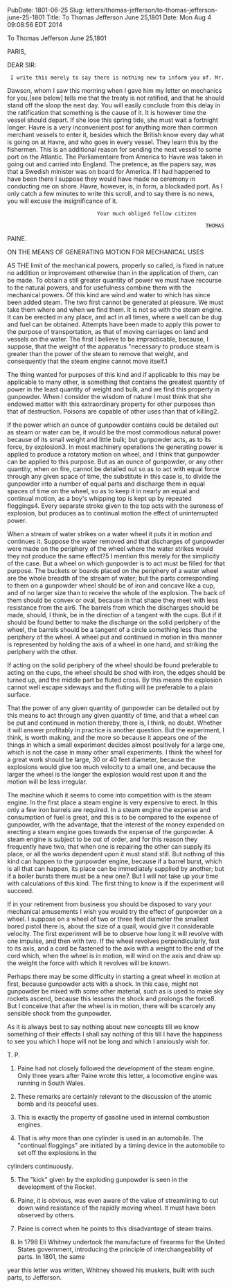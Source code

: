 PubDate: 1801-06-25
Slug: letters/thomas-jefferson/to-thomas-jefferson-june-25-1801
Title: To Thomas Jefferson  June 25,1801
Date: Mon Aug  4 09:08:56 EDT 2014

   To Thomas Jefferson  June 25,1801

   PARIS,

   DEAR SIR:

     I write this merely to say there is nothing new to inform you of. Mr.
   Dawson, whom I saw this morning when I gave him my letter on mechanics for
   you,[see below] tells me that the treaty is not ratified, and that he
   should stand off the sloop the next day. You will easily conclude from
   this delay in the ratification that something is the cause of it. It is
   however time the vessel should depart. If she lose this spring tide, she
   must wait a fortnight longer. Havre is a very inconvenient post for
   anything more than common merchant vessels to enter it, besides which the
   British know every day what is going on at Havre, and who goes in every
   vessel. They learn this by the fishermen. This is an additional reason for
   sending the next vessel to some port on the Atlantic. The Parliamentaire
   from America to Havre was taken in going out and carried into England. The
   pretence, as the papers say, was that a Swedish minister was on board for
   America. If I had happened to have been there I suppose they would have
   made no ceremony in conducting me on shore. Havre, however, is, in form, a
   blockaded port. As I only catch a few minutes to write this scroll, and to
   say there is no news, you will excuse the insignificance of it.

                                 Your much obliged fellow citizen

                                                                    THOMAS
   PAINE.

   ON THE MEANS OF GENERATING MOTION FOR MECHANICAL USES

   AS THE limit of the mechanical powers, properly so called, is fixed in
   nature no addition or improvement otherwise than in the application of
   them, can be made. To obtain a still greater quantity of power we must
   have recourse to the natural powers, and for usefulness combine them with
   the mechanical powers. Of this kind are wind and water to which has since
   been added steam. The two first cannot be generated at pleasure. We must
   take them where and when we find them. It is not so with the steam engine.
   It can be erected in any place, and act in all times, where a well can be
   dug and fuel can be obtained. Attempts have been made to apply this power
   to the purpose of transportation, as that of moving carriages on land and
   vessels on the water. The first I believe to be impracticable, because, I
   suppose, that the weight of the apparatus "necessary to produce steam is
   greater than the power of the steam to remove that weight, and
   consequently that the steam engine cannot move itself.1

   The thing wanted for purposes of this kind and if applicable to this may
   be applicable to many other, is something that contains the greatest
   quantity of power in the least quantity of weight and bulk, and we find
   this property in gunpowder. When I consider the wisdom of nature I must
   think that she endowed matter with this extraordinary property for other
   purposes than that of destruction. Poisons are capable of other uses than
   that of killing2.

   If the power which an ounce of gunpowder contains could be detailed out as
   steam or water can be, it would be the most commodious natural power
   because of its small weight and little bulk; but gunpowder acts, as to its
   force, by explosion3. In most machinery operations the generating power is
   applied to produce a rotatory motion on wheel, and I think that gunpowder
   can be applied to this purpose. But as an ounce of gunpowder, or any other
   quantity, when on fire, cannot be detailed out so as to act with equal
   force through any given space of time, the substitute in this case is, to
   divide the gunpowder into a number of equal parts and discharge them in
   equal spaces of time on the wheel, so as to keep it in nearly an equal and
   continual motion, as a boy's whipping top is kept up by repeated
   floggings4. Every separate stroke given to the top acts with the sureness
   of explosion, but produces as to continual motion the effect of
   uninterrupted power.

   When a stream of water strikes on a water wheel it puts it in motion and
   continues it. Suppose the water removed and that discharges of gunpowder
   were made on the periphery of the wheel where the water strikes would they
   not produce the same effect?5 I mention this merely for the simplicity of
   the case. But a wheel on which gunpowder is to act must be filled for that
   purpose. The buckets or boards placed on the periphery of a water wheel
   are the whole breadth of the stream of water; but the parts corresponding
   to them on a gunpowder wheel should be of iron and concave like a cup, and
   of no larger size than to receive the whole of the explosion. The back of
   them should be convex or oval, because in that shape they meet with less
   resistance from the air6. The barrels from which the discharges should be
   made, should, I think, be in the direction of a tangent with the cups. But
   if it should be found better to make the discharge on the solid periphery
   of the wheel, the barrels should be a tangent of a circle something less
   than the periphery of the wheel. A wheel put and continued in motion in
   this manner is represented by holding the axis of a wheel in one hand, and
   striking the periphery with the other.

   If acting on the solid periphery of the wheel should be found preferable
   to acting on the cups, the wheel should be shod with iron, the edges
   should be turned up, and the middle part be fluted cross. By this means
   the explosion cannot well escape sideways and the fluting will be
   preferable to a plain surface.

   That the power of any given quantity of gunpowder can be detailed out by
   this means to act through any given quantity of time, and that a wheel can
   be put and continued in motion thereby, there is, I think, no doubt.
   Whether it will answer profitably in practice is another question. But the
   experiment, I think, is worth making, and the more so because it appears
   one of the things in which a small experiment decides almost positively
   for a large one, which is not the case in many other small experiments. I
   think the wheel for a great work should be large, 30 or 40 feet diameter,
   because the explosions would give too much velocity to a small one, and
   because the larger the wheel is the longer the explosion would rest upon
   it and the motion will be less irregular.

   The machine which it seems to come into competition with is the steam
   engine. In the first place a steam engine is very expensive to erect. In
   this only a few iron barrels are required. In a steam engine the expense
   and consumption of fuel is great, and this is to be compared to the
   expense of gunpowder, with the advantage, that the interest of the money
   expended on erecting a steam engine goes towards the expense of the
   gunpowder. A steam engine is subject to be out of order, and for this
   reason they frequently have two, that when one is repairing the other can
   supply its place, or all the works dependent upon it must stand still. But
   nothing of this kind can happen to the gunpowder engine, because if a
   barrel burst, which is all that can happen, its place can be immediately
   supplied by another; but if a boiler bursts there must be a new one7.  But
   I will not take up your time with calculations of this kind. The first
   thing to know is if the experiment will succeed.

   If in your retirement from business you should be disposed to vary your
   mechanical amusements I wish you would try the effect of gunpowder on a
   wheel. I suppose on a wheel of two or three feet diameter the smallest
   bored pistol there is, about the size of a quail, would give it
   considerable velocity. The first experiment will be to observe how long it
   will revolve with one impulse, and then with two. If the wheel revolves
   perpendicularly, fast to its axis, and a cord be fastened to the axis with
   a weight to the end of the cord which, when the wheel is in motion, will
   wind on the axis and draw up the weight the force with which it revolves
   will be known.

   Perhaps there may be some difficulty in starting a great wheel in motion
   at first, because gunpowder acts with a shock. In this case, might not
   gunpowder be mixed with some other material, such as is used to make sky
   rockets ascend, because this lessens the shock and prolongs the force8.
   But I conceive that after the wheel is in motion, there will be scarcely
   any sensible shock from the gunpowder.

   As it is always best to say nothing about new concepts till we know
   something of their effects I shall say nothing of this till I have the
   happiness to see you which I hope will not be long and which I anxiously
   wish for.

   T. P.

   1. Paine had not closely followed the development of the steam engine.
   Only three years after Paine wrote this letter, a locomotive engine was
   running in South Wales.

   2. These remarks are certainly relevant to the discussion of the atomic
   bomb and its peaceful uses.

   3. This is exactly the property of gasoline used in internal combustion
   engines.

   4. That is why more than one cylinder is used in an automobile. The
   "continual floggings" are initiated by a timing device in the automobile
   to set off the explosions in the

   cylinders continuously.

   5. The "kick" given by the exploding gunpowder is seen in the development
   of the Rocket.

   6.  Paine, it is obvious, was even aware of the value of streamlining to
   cut down wind resistance of the rapidly moving wheel. It must have been
   observed by others.

   7. Paine is correct when he points to this disadvantage of steam trains.

   8. In 1798 Eli Whitney undertook the manufacture of firearms for the
   United States government, introducing the principle of interchangeability
   of parts. In 1801, the same

   year this letter was written, Whitney showed his muskets, built with such
   parts, to Jefferson.


